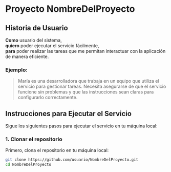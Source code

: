 # Proyecto NombreDelProyecto

## Historia de Usuario
**Como** usuario del sistema,  
**quiero** poder ejecutar el servicio fácilmente,  
**para** poder realizar las tareas que me permitan interactuar con la aplicación de manera eficiente.

### Ejemplo:
> María es una desarrolladora que trabaja en un equipo que utiliza el servicio para gestionar tareas. Necesita asegurarse de que el servicio funcione sin problemas y que las instrucciones sean claras para configurarlo correctamente.

## Instrucciones para Ejecutar el Servicio

Sigue los siguientes pasos para ejecutar el servicio en tu máquina local:

### 1. Clonar el repositorio
Primero, clona el repositorio en tu máquina local:

```bash
git clone https://github.com/usuario/NombreDelProyecto.git
cd NombreDelProyecto
